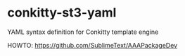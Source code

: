 # conkitty-st3-yaml
YAML syntax definition for Conkitty template engine

HOWTO: https://github.com/SublimeText/AAAPackageDev

